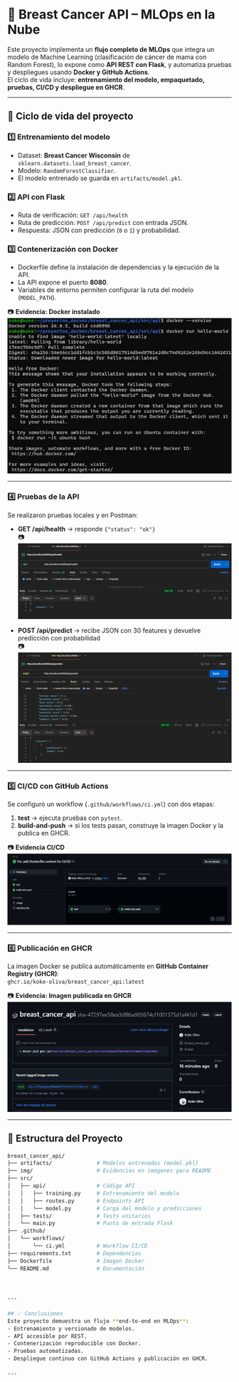 # 🧠 Breast Cancer API – MLOps en la Nube

Este proyecto implementa un **flujo completo de MLOps** que integra un modelo de Machine Learning (clasificación de cáncer de mama con Random Forest), lo expone como **API REST con Flask**, y automatiza pruebas y despliegues usando **Docker y GitHub Actions**.  
El ciclo de vida incluye: **entrenamiento del modelo, empaquetado, pruebas, CI/CD y despliegue en GHCR**.

---

## 🚀 Ciclo de vida del proyecto

### 1️⃣ Entrenamiento del modelo
- Dataset: **Breast Cancer Wisconsin** de `sklearn.datasets.load_breast_cancer`.
- Modelo: `RandomForestClassifier`.
- El modelo entrenado se guarda en `artifacts/model.pkl`.

### 2️⃣ API con Flask
- Ruta de verificación: `GET /api/health`  
- Ruta de predicción: `POST /api/predict` con entrada JSON.  
- Respuesta: JSON con predicción (`0` o `1`) y probabilidad.

### 3️⃣ Contenerización con Docker
- Dockerfile define la instalación de dependencias y la ejecución de la API.
- La API expone el puerto **8080**.
- Variables de entorno permiten configurar la ruta del modelo (`MODEL_PATH`).

📷 **Evidencia: Docker instalado**  
![Docker instalado](./img/Docker%20instalado.png)

---

### 4️⃣ Pruebas de la API
Se realizaron pruebas locales y en Postman:

- **GET /api/health** → responde `{"status": "ok"}`  
📷 ![Evidencia GET](./img/Evidencia%20-%20GET.png)

- **POST /api/predict** → recibe JSON con 30 features y devuelve predicción con probabilidad  
📷 ![Evidencia POST](./img/Evidencia%20-%20POST.png)

---

### 5️⃣ CI/CD con GitHub Actions
Se configuró un workflow (`.github/workflows/ci.yml`) con dos etapas:

1. **test** → ejecuta pruebas con `pytest`.
2. **build-and-push** → si los tests pasan, construye la imagen Docker y la publica en GHCR.

📷 **Evidencia CI/CD**  
![Evidencia CI/CD](./img/Evidencia%20CI%20CD.png)

---

### 6️⃣ Publicación en GHCR
La imagen Docker se publica automáticamente en **GitHub Container Registry (GHCR)**:  
`ghcr.io/koke-oliva/breast_cancer_api:latest`

📷 **Evidencia: Imagen publicada en GHCR**  
![Evidencia Imagen GHCR](./img/Evidencia%20-%20Imagen%20Docker%20en%20el%20GHCR.png)

---

## 📂 Estructura del Proyecto

```bash
breast_cancer_api/
├── artifacts/              # Modelos entrenados (model.pkl)
├── img/                    # Evidencias en imágenes para README
├── src/
│   ├── api/                # Código API
│   │   ├── training.py     # Entrenamiento del modelo
│   │   ├── routes.py       # Endpoints API
│   │   └── model.py        # Carga del modelo y predicciones
│   ├── tests/              # Tests unitarios
│   └── main.py             # Punto de entrada Flask
├── .github/
│   └── workflows/
│       └── ci.yml          # Workflow CI/CD
├── requirements.txt        # Dependencias
├── Dockerfile              # Imagen Docker
└── README.md               # Documentación



---

## ✅ Conclusiones
Este proyecto demuestra un flujo **end-to-end en MLOps**:
- Entrenamiento y versionado de modelos.
- API accesible por REST.
- Contenerización reproducible con Docker.
- Pruebas automatizadas.
- Despliegue continuo con GitHub Actions y publicación en GHCR.

---
